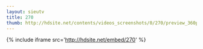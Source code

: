 ```yaml
---
layout: sieutv
title: 270
thumb: http://hdsite.net/contents/videos_screenshots/0/270/preview_360p.mp4.jpg
---
```

{% include iframe src='http://hdsite.net/embed/270' %}
 
